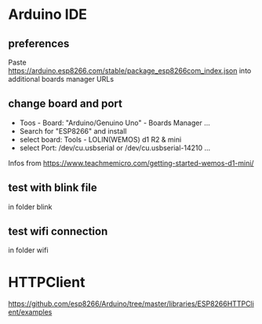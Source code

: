 # Arduino IDE
## preferences
Paste https://arduino.esp8266.com/stable/package_esp8266com_index.json into additional boards manager URLs
## change board and port
- Toos - Board: "Arduino/Genuino Uno" - Boards Manager ...
- Search for "ESP8266" and install
- select board: Tools - LOLIN(WEMOS) d1 R2 & mini
- select Port: /dev/cu.usbserial or /dev/cu.usbserial-14210 ...

Infos from https://www.teachmemicro.com/getting-started-wemos-d1-mini/

## test with blink file
in folder blink

## test wifi connection
in folder wifi

# HTTPClient
https://github.com/esp8266/Arduino/tree/master/libraries/ESP8266HTTPClient/examples
